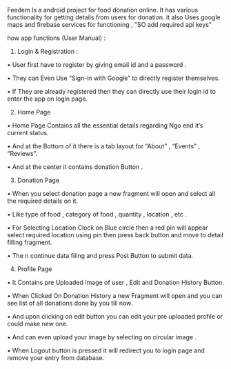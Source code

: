 Feedem Is a android project for food donation online.
It has various functionality for getting details from users for donation.
it also Uses google maps and firebase services for functioning , "SO add required api keys"

how app functions (User Manual) :


1. Login & Registration :

•	User first have to register by giving email id and a password .

•	They can Even Use “Sign-in with Google” to directly register themselves.

•	If They are already registered then they can directly use their login id to enter the app on login page.


2. Home Page 

•	Home Page Contains all the essential details regarding Ngo end it’s current status.

•	And at the Bottom of it there is a tab layout for “About” , “Events” , “Reviews”.

•	And at the center it contains donation Button .


3. Donation Page 

•	When you select donation page a new fragment will open and select all the required details on it.

•	Like type of food  ,  category of food , quantity , location  ,  etc .

•	For Selecting Location Clock on Blue circle then a red pin will appear select required location using pin then press back button and move to detail filling fragment.

•	The n continue data filing and press Post Button to submit data.


4. Profile Page 

•	It Contains pre Uploaded Image of user , Edit and Donation History  Button.

•	When Clicked On Donation History a new Fragment will open and you can see list of all donations done by you till now.

•	And upon clicking on edit button you can edit your pre uploaded profile or could make new one.

•	And can even upload your image by selecting on circular image .

•	When Logout button is pressed it will redirect you to login page and remove your entry from database.




